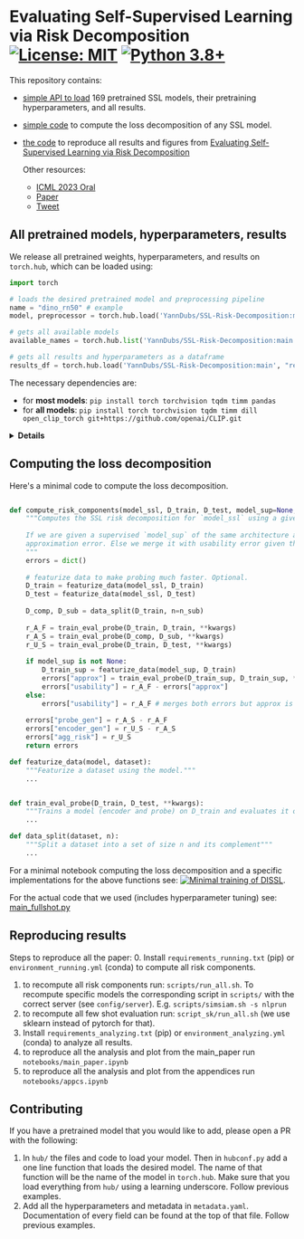 # Evaluating Self-Supervised Learning via Risk Decomposition [![License: MIT](https://img.shields.io/badge/License-MIT-yellow.svg)](https://github.com/YannDubs/lossyless/blob/main/LICENSE) [![Python 3.8+](https://img.shields.io/badge/python-3.9+-blue.svg)](https://www.python.org/downloads/release/python-390/)

This repository contains:
- [simple API to load](#all-pretrained-models-hyperparameters-results) 169 pretrained SSL models, their pretraining hyperparameters, and all results.
- [simple code](#computing-the-loss-decomposition) to compute the loss decomposition of any SSL model.
- [the code](#reproducing-results) to reproduce all results and figures from [Evaluating Self-Supervised Learning via Risk Decomposition](https://arxiv.org/abs/2302.03068)

  Other resources:
  - [ICML 2023 Oral](https://youtu.be/otDrub-x5KY)
  - [Paper](https://arxiv.org/abs/2302.03068)
  - [Tweet]()

## All pretrained models, hyperparameters, results

We release all pretrained weights, hyperparameters, and results on `torch.hub`, which can be loaded using:

```python
import torch

# loads the desired pretrained model and preprocessing pipeline
name = "dino_rn50" # example
model, preprocessor = torch.hub.load('YannDubs/SSL-Risk-Decomposition:main', name, trust_repo=True)

# gets all available models 
available_names = torch.hub.list('YannDubs/SSL-Risk-Decomposition:main')

# gets all results and hyperparameters as a dataframe 
results_df = torch.hub.load('YannDubs/SSL-Risk-Decomposition:main', "results_df")
```

The necessary dependencies are: 
- for **most models**: `pip install torch torchvision tqdm timm pandas`
- for **all models**: `pip install torch torchvision tqdm timm dill open_clip_torch git+https://github.com/openai/CLIP.git`
<details>
  <summary><b>Details</b></summary>
    
- `timm`: for any ViT architecture
- `pandas`: for results_df, metadata_df
- `dill`: for BYOL
- `open-clip-torch`: for OpenCLIP
- `git+https://github.com/openai/CLIP.git`: for CLIP 

</details>

## Computing the loss decomposition
Here's a minimal code to compute the loss decomposition. 
```python

def compute_risk_components(model_ssl, D_train, D_test, model_sup=None, n_sub=10000, **kwargs):
    """Computes the SSL risk decomposition for `model_ssl` using a given training and testing set.
    
    If we are given a supervised `model_sup` of the same architecture as model_ssl, we compute the 
    approximation error. Else we merge it with usability error given that approx error is neglectable.
    """
    errors = dict()
    
    # featurize data to make probing much faster. Optional.
    D_train = featurize_data(model_ssl, D_train)
    D_test = featurize_data(model_ssl, D_test)
    
    D_comp, D_sub = data_split(D_train, n=n_sub)
    
    r_A_F = train_eval_probe(D_train, D_train, **kwargs)
    r_A_S = train_eval_probe(D_comp, D_sub, **kwargs)
    r_U_S = train_eval_probe(D_train, D_test, **kwargs)
    
    if model_sup is not None:
        D_train_sup = featurize_data(model_sup, D_train)
        errors["approx"] = train_eval_probe(D_train_sup, D_train_sup, **kwargs)
        errors["usability"] = r_A_F - errors["approx"]
    else:
        errors["usability"] = r_A_F # merges both errors but approx is neglectable
        
    errors["probe_gen"] = r_A_S - r_A_F
    errors["encoder_gen"] = r_U_S - r_A_S 
    errors["agg_risk"] = r_U_S
    return errors

def featurize_data(model, dataset):
    """Featurize a dataset using the model."""
    ...


def train_eval_probe(D_train, D_test, **kwargs):
    """Trains a model (encoder and probe) on D_train and evaluates it on D_test"""
    ...

def data_split(dataset, n):
    """Split a dataset into a set of size n and its complement"""
    ...
```

For a minimal notebook computing the loss decomposition and a specific implementations for the above functions see: [![Minimal training of DISSL](https://colab.research.google.com/assets/colab-badge.svg)](https://colab.research.google.com/github/YannDubs/SSL-Risk-Decomposition/blob/main/notebooks/minimal.ipynb).

For the actual code that we used (includes hyperparameter tuning) see: [main_fullshot.py](https://github.com/YannDubs/SSL-Risk-Decomposition/blob/main/main_fullshot.py)

## Reproducing results

Steps to reproduce all the paper:
0. Install `requirements_running.txt` (pip) or `environment_running.yml` (conda) to compute all risk components.
1. to recompute all risk components run: `scripts/run_all.sh`. To recompute specific models the corresponding script in `scripts/` with the correct server (see `config/server`). E.g. `scripts/simsiam.sh -s nlprun`
2. to recompute all few shot evaluation run: `script_sk/run_all.sh` (we use sklearn instead of pytorch for that).
3. Install `requirements_analyzing.txt` (pip) or `environment_analyzing.yml` (conda) to analyze all results.
4. to reproduce all the analysis and plot from the main_paper run `notebooks/main_paper.ipynb`
5. to reproduce all the analysis and plot from the appendices run `notebooks/appcs.ipynb`

## Contributing

If you have a pretrained model that you would like to add, please open a PR with the following:
1. In `hub/` the files and code to load your model. Then in `hubconf.py` add a one line function that loads the desired model. The name of that function will be the name of the model in `torch.hub`. Make sure that you load everything from `hub/` using a learning underscore. Follow previous examples.
2. Add all the hyperparameters and metadata in `metadata.yaml`. Documentation of every field can be found at the top of that file. Follow previous examples.
